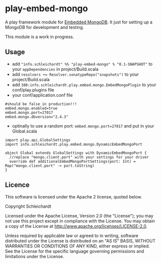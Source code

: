 play-embed-mongo
=================

A play framework module for [Embedded MongoDB](https://github.com/flapdoodle-oss/embedmongo.flapdoodle.de).
It just for setting up a MongoDB for development and testing.

This module is a work in progress.

## Usage
* add `"info.schleichardt" %% "play-embed-mongo" % "0.1-SNAPSHOT"` to your `appDependencies` in project/Build.scala
* add `resolvers += Resolver.sonatypeRepo("snapshots")` to your project/Build.scala
* add `380:info.schleichardt.play.embed.mongo.EmbedMongoPlugin` to your conf/play.plugins file
* your conf/application.conf file

```
#should be false in production!!!
embed.mongo.enabled=true
embed.mongo.port=27017
embed.mongo.dbversion="2.4.3"
```

* optinally to use a random port: `embed.mongo.port=27017` and put in your Global.scala

```
import play.api.GlobalSettings
import info.schleichardt.play.embed.mongo.DynamicEmbedMongoPort

object Global extends GlobalSettings with DynamicEmbedMongoPort {
  //replace "mongo.client.port" with your settings for your driver
  override def additionalEmbedMongoPortSettings(port: Int) = Map("mongo.client.port" -> port.toString)
}
```

## Licence
This software is licensed under the Apache 2 license, quoted below.

Copyright Schleichardt

Licensed under the Apache License, Version 2.0 (the "License"); you may not use this project except in compliance with the License. You may obtain a copy of the License at http://www.apache.org/licenses/LICENSE-2.0.

Unless required by applicable law or agreed to in writing, software distributed under the License is distributed on an "AS IS" BASIS, WITHOUT WARRANTIES OR CONDITIONS OF ANY KIND, either express or implied. See the License for the specific language governing permissions and limitations under the License.

